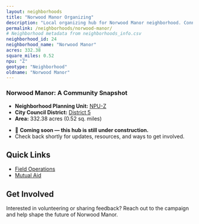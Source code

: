 ```yaml
---
layout: neighborhoods
title: "Norwood Manor Organizing"
description: "Local organizing hub for Norwood Manor neighborhood. Connect with field operations, mutual aid, and community organizing efforts."
permalink: /neighborhoods/norwood-manor/
# Neighborhood metadata from neighborhoods_info.csv
neighborhood_id: 24
neighborhood_name: "Norwood Manor"
acres: 332.38
square_miles: 0.52
npu: "Z"
geotype: "Neighborhood"
oldname: "Norwood Manor"
---
```


### **Norwood Manor: A Community Snapshot**

  * **Neighborhood Planning Unit:** [NPU-Z](https://www.atlantaga.gov/government/departments/city-planning/neighborhood-planning-units/neighborhood-and-npu-contacts)
  * **City Council District:** [District 5](https://citycouncil.atlantaga.gov/council-members)
  * **Area:** 332.38 acres (0.52 sq. miles)

- 🚧 **Coming soon — this hub is still under construction.**
- Check back shortly for updates, resources, and ways to get involved.

## Quick Links

- [Field Operations](./field-ops/)
- [Mutual Aid](./mutual-aid/)

## Get Involved

Interested in volunteering or sharing feedback? Reach out to the campaign and help shape the future of Norwood Manor.
